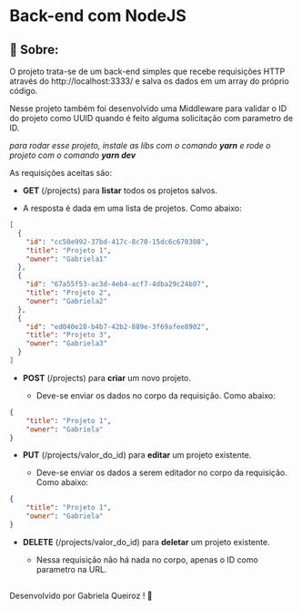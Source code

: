 
# Back-end com NodeJS

## 📖 Sobre:
O projeto trata-se de um back-end simples que recebe requisições HTTP através do http://localhost:3333/ e salva os dados em um array do próprio código.

Nesse projeto também foi desenvolvido uma Middleware para validar o ID do projeto como UUID quando é feito alguma solicitação com parametro de ID.

*para rodar esse projeto, instale as libs com o comando **yarn** e rode o projeto com o comando **yarn dev***

As requisições aceitas são:

+ **GET** (/projects) para **listar** todos os projetos salvos.

+ A resposta é dada em uma lista de projetos. Como abaixo:
```JSON
[
  {
    "id": "cc50e992-37bd-417c-8c70-15dc6c670308",
    "title": "Projeto 1",
    "owner": "Gabriela1"
  },
  {
    "id": "67a55f53-ac3d-4eb4-acf7-4dba29c24b07",
    "title": "Projeto 2",
    "owner": "Gabriela2"
  },
  {
    "id": "ed040e28-b4b7-42b2-889e-3f69afee8902",
    "title": "Projeto 3",
    "owner": "Gabriela3"
  }
]
```

+ **POST** (/projects) para **criar** um novo projeto.

  + Deve-se enviar os dados no corpo da requisição. Como abaixo:

```JSON
{
	"title": "Projeto 1",
	"owner": "Gabriela"
}
```

+ **PUT** (/projects/valor_do_id) para **editar** um projeto existente.

  + Deve-se enviar os dados a serem editador no corpo da requisição. Como abaixo:

```JSON
{
	"title": "Projeto 1",
	"owner": "Gabriela"
}
```

+ **DELETE** (/projects/valor_do_id) para **deletar** um projeto existente.

  + Nessa requisição não há nada no corpo, apenas o ID como parametro na URL.


##
Desenvolvido por Gabriela Queiroz ! 💜
